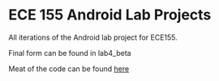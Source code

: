 # ECE 155 Android Lab Projects
All iterations of the Android lab project for ECE155.

Final form can be found in lab4_beta

Meat of the code can be found [here](lab4_beta/app/src/main/java/lab3_201_14/uwaterloo/ca/lab3_201_14)

